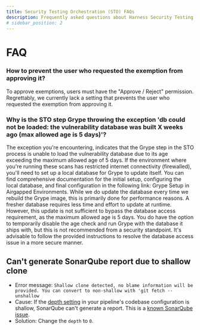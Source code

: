 ```yaml
---
title: Security Testing Orchestration (STO) FAQs
description: Frequently asked questions about Harness Security Testing Orchestration (STO).
# sidebar_position: 2
---
```

# FAQ


### How to prevent the user who requested the exemption from approving it?

To approve exemptions, users must have the "Approve / Reject" permission. Regrettably, we currently lack a setting that prevents the user who requested the exemption from approving it.

### Why is the STO step Grype throwing the exception 'db could not be loaded: the vulnerability database was built X weeks ago (max allowed age is 5 days)'?

The exception you're encountering, indicates that the Grype step in the STO process is unable to load the vulnerability database due to its age exceeding the maximum allowed age of 5 days. If the environment where you're running these scans has restricted internet connectivity (firewalled), you'll need to set up a local database for Grype to update itself. You can find comprehensive documentation for the initial setup, configuring the local database, and final configuration in the following link: Grype Setup in Airgapped Environments.
While we do update the database every time we rebuild the Grype image, this is primarily done for performance reasons. A fresher database requires less time and effort to update at runtime. However, this update is not sufficient to bypass the database access requirement, as the maximum allowed age is 5 days. You do have the option to temporarily disable the age check and run Grype with the database it ships with, but this is not recommended from a security standpoint. It's advisable to follow the provided instructions to resolve the database access issue in a more secure manner.

## Can't generate SonarQube report due to shallow clone

* Error message: `Shallow clone detected, no blame information will be provided. You can convert to non-shallow with 'git fetch --unshallow`
* Cause: If the [depth setting](/docs/continuous-integration/use-ci/codebase-configuration/create-and-configure-a-codebase.md#depth) in your pipeline's codebase configuration is shallow, SonarQube can't generate a report. This is a [known SonarQube issue](https://docs.sonarsource.com/sonarqube/latest/analyzing-source-code/scm-integration/#known-issues).
* Solution: Change the `depth` to `0`.
